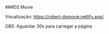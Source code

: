 ###DS Movie

Visualização: https://robert-dsmovie.netlify.app/

OBS: Aguardar 30s para carregar a página